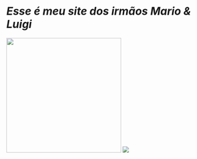 <h1><i>Esse é meu site dos irmãos Mario & Luigi</i></h1>
<div>
<img src="https://github.com/Kym2K/Site-Mario/blob/main/img/Imagem%20do%20WhatsApp%20de%202024-09-06%20%C3%A0(s)%2019.07.58_d2cf83ed.jpg" height="300px"/>
<img src="https://github.com/Kym2K/Site-Mario/blob/main/img/Imagem%20do%20WhatsApp%20de%202024-09-06%20%C3%A0(s)%2019.07.58_98c54fa7.jpg"/>
</div>
